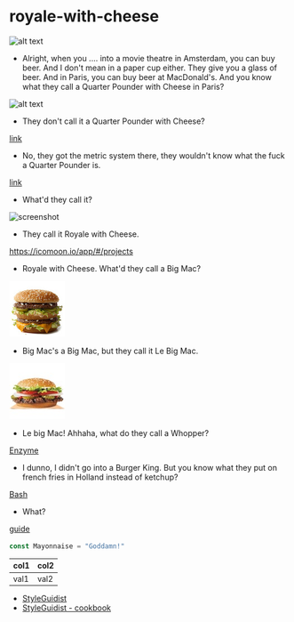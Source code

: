 # royale-with-cheese

![alt text](path/to/img.png)
- Alright, when you .... into a movie theatre in Amsterdam, you can buy beer. And I don't mean in a paper cup either. 
They give you a glass of beer. And in Paris, you can buy beer at MacDonald's. And you know what they call a 
Quarter Pounder with Cheese in Paris?

![alt text](./path/to/img.png)
- They don't call it a Quarter Pounder with Cheese?

[link](some/file.txt)
- No, they got the metric system there, they wouldn't know what the fuck a Quarter Pounder is.

[link](/some/file.txt)
- What'd they call it?

![screenshot](/assets/images/some-image_1.png)
- They call it Royale with Cheese.

https://icomoon.io/app/#/projects
- Royale with Cheese. What'd they call a Big Mac?

![bigmac](images/bigmac.jpg)
- Big Mac's a Big Mac, but they call it Le Big Mac.

![whopper](images/whopper.jpg)
- Le big Mac! Ahhaha, what do they call a Whopper?

[Enzyme](https://devhints.io/enzyme)
- I dunno, I didn't go into a Burger King. But you know what they put on french fries in Holland instead of ketchup?

[Bash](https://devhints.io/bash)
- What?

[guide](https://niketech.com/)
```js
const Mayonnaise = "Goddamn!"
```
| **col1** | **col2** |
| ----------| ------- |
| val1      | val2    |

- [StyleGuidist](https://react-styleguidist.js.org/examples/basic/)
- [StyleGuidist - cookbook](https://react-styleguidist.js.org/docs/cookbook.html)
